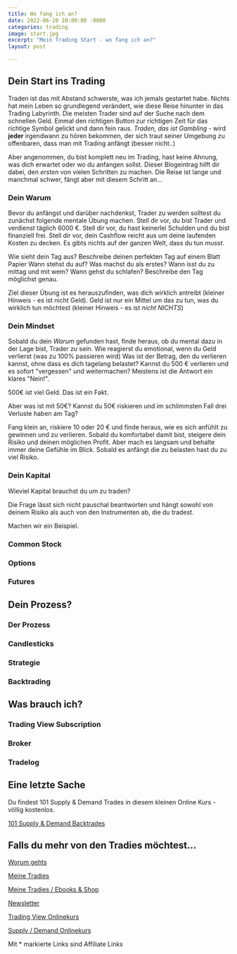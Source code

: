 ```yaml
---
title: Wo fang ich an?
date: 2022-06-20 10:00:00 -0000
categories: trading
image: start.jpg
excerpt: "Mein Trading Start - wo fang ich an?"
layout: post

---
```


## Dein Start ins Trading

Traden ist das mit Abstand schwerste, was ich jemals gestartet habe. Nichts hat mein Leben so grundlegend verändert, wie diese Reise hinunter in das Trading Labyrinth.
Die meisten Trader sind auf der Suche nach dem schnellen Geld.
Einmal den richtigen Button zur richtigen Zeit für das richtige Symbol gelickt und dann
fein raus.
_Traden, das ist Gambling_ - wird **jeder** irgendwann zu hören bekommen, der sich traut seiner Umgebung zu offenbaren, dass man mit Trading anfängt (besser nicht..)

Aber angenommen, du bist komplett neu im Trading, hast keine Ahnung, was dich erwartet oder wo du anfangen sollst.
Dieser Blogeintrag hilft dir dabei, den _ersten_ von vielen Schritten zu machen.
Die Reise ist lange und manchmal schwer, fängt aber mit diesem Schritt an...

### Dein Warum

Bevor du anfängst und darüber nachdenkst, Trader zu werden solltest du zunächst folgende mentale Übung machen.
Stell dir vor, du bist Trader und verdienst täglich 6000 €.
Stell dir vor, du hast keinerlei Schulden und du bist finanziell frei.
Stell dir vor, dein Cashflow reicht aus um deine laufenden Kosten zu decken.
Es gibts nichts auf der ganzen Welt, dass du tun _musst_.

Wie sieht dein Tag aus?
Beschreibe deinen perfekten Tag auf einem Blatt Papier
Wann stehst du auf?
Was machst du als erstes?
Wann isst du zu mittag und mit wem?
Wann gehst du schlafen?
Beschreibe den Tag möglichst genau.

Ziel dieser Übung ist es herauszufinden, was dich wirklich antreibt (kleiner Hinweis - es ist nicht Geld).
Geld ist nur ein Mittel um das zu tun, was du wirklich tun möchtest (kleiner Hinweis - es ist *nicht* _NICHTS_)

### Dein Mindset

Sobald du dein _Warum_ gefunden hast, finde heraus, ob du mental dazu in der Lage bist, Trader zu sein.
Wie reagierst du emotional, wenn du Geld verlierst (was zu 100% passieren wird)
Was ist der Betrag, den du verlieren kannst, ohne dass es dich tagelang belastet?
Kannst du 500 € verlieren und es sofort "vergessen" und weitermachen?
Meistens ist die Antwort ein klares "Nein!".

500€ ist viel Geld. Das ist ein Fakt.

Aber was ist mit 50€? Kannst du 50€ riskieren und im schlimmsten Fall drei Verluste haben am Tag?

Fang klein an, riskiere 10 oder 20 € und finde heraus, wie es sich anfühlt zu gewinnen und zu verlieren.
Sobald du komfortabel damit bist, steigere dein Risiko und deinen möglichen Profit.
Aber mach es langsam und behalte immer deine Gefühle im Blick. Sobald es anfängt die zu belasten hast du zu viel Risiko.


### Dein Kapital

Wieviel Kapital brauchst du um zu traden?

Die Frage lässt sich nicht pauschal beantworten und hängt sowohl von deinem Risiko als auch von den Instrumenten ab, die du tradest.

Machen wir ein Beispiel.

### Common Stock

### Options

### Futures

## Dein Prozess?

### Der Prozess
### Candlesticks
### Strategie
### Backtrading

## Was brauch ich?

### Trading View Subscription
### Broker
### Tradelog

## Eine letzte Sache

Du findest 101 Supply & Demand Trades in diesem kleinen Online Kurs - völlig kostenlos.

[101 Supply & Demand Backtrades](https://www.meinetradies.de/kurse/101-backtrades/amd)

## Falls du mehr von den Tradies möchtest...

[Worum gehts](https://www.meinetradies.de/about)

[Meine Tradies](https://www.meinetradies.de)

[Meine Tradies / Ebooks & Shop ](https://www.meinetradies.de/ebooks)

[Newsletter ](https://www.meinetradies.de/newsletter)

[Trading View Onlinekurs](https://www.meinetradies.de/kurse/tradingview)

[Supply / Demand Onlinekurs](https://www.meinetradies.de/kurse/supply-und-demand)

<div class="small">Mit * markierte Links sind Affiliate Links</div>


 <a class="button" href="https://twitter.com/tradies4good" rel="noopener noreferrer" target="_blank"><span
                  class="icon"><i class="fab fa-twitter"></i></span></a>
              <a class="button" href="https://www.youtube.com/channel/UCC8gKMvl_C45G82SuAyb4Yw"
                rel="noopener noreferrer" target="_blank"><span class="icon"><i class="fab fa-youtube"></i></span></a>
              <a class="button"
                href="https://join.slack.com/t/tradies-workspace/shared_invite/zt-o2j62ikw-u~UrfFso2fkMj3Ewgff6eQ"
                rel="noopener noreferrer" target="_blank"><span class="icon"><i class="fab fa-slack"></i></span></a>
              <a class="button" href="https://www.instagram.com/meinetradies/" rel="noopener noreferrer"
                target="_blank"><span class="icon"><i class="fab fa-instagram"></i></span></a>
